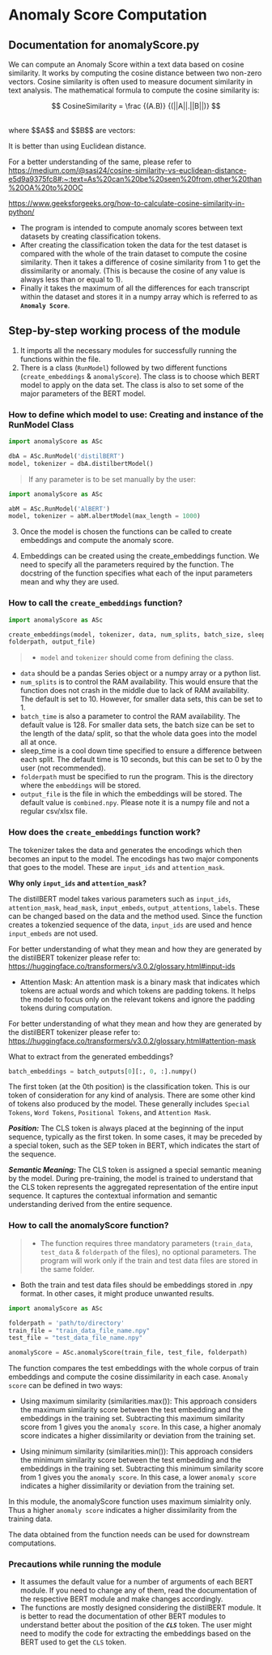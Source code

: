 # Anomaly Score Computation
## Documentation for anomalyScore.py

We can compute an Anomaly Score within a text data based on cosine similarity. It works by computing the cosine distance between two non-zero vectors. Cosine similarity is often used to measure document similarity in text analysis. The mathematical formula to compute the cosine similarity is:

$$ CosineSimilarity = \frac {(A.B)} {(||A||.||B||)} $$

<br>
where $$A$$ and $$B$$ are vectors:

It is better than using Euclidean distance.

For a better understanding of the same, please refer to <br>
https://medium.com/@sasi24/cosine-similarity-vs-euclidean-distance-e5d9a9375fc8#:~:text=As%20can%20be%20seen%20from,other%20than%20OA%20to%20OC

https://www.geeksforgeeks.org/how-to-calculate-cosine-similarity-in-python/

* The program is intended to compute anomaly scores between text datasets by creating classification tokens.
* After creating the classification token the data for the test dataset is compared with the whole of the train dataset to compute the cosine similarity.
Then it takes a difference of cosine similarity from 1 to get the dissimilarity or anomaly. (This is because the cosine of any value is always less than or equal to 1).
* Finally it takes the maximum of all the differences for each transcript within the dataset and stores it in a numpy array which is referred to as <b>`Anomaly Score`</b>.

## Step-by-step working process of the module

1. It imports all the necessary modules for successfully running the functions within the file.
2. There is a class (`RunModel`) followed by two different functions (`create_embeddings` \& `anomalyScore`). The class is to choose which BERT model to apply on the data set. The class is also to set some of the major parameters of the BERT model.

### How to define which model to use: Creating and instance of the RunModel Class

```python 
import anomalyScore as ASc

dbA = ASc.RunModel('distilBERT')
model, tokenizer = dbA.distilbertModel()
```

> If any parameter is to be set manually by the user:

```python
import anomalyScore as ASc

abM = ASc.RunModel('AlBERT')
model, tokenizer = abM.albertModel(max_length = 1000)
```
3. Once the model is chosen the functions can be called to create embeddings and compute the anomaly score.

4. Embeddings can be created using the create_embeddings function. We need to specify all the parameters required by the function. The docstring of the function specifies what each of the input parameters mean and why they are used.

### How to call the `create_embeddings` function? 

```python
import anomalyScore as ASc

create_embeddings(model, tokenizer, data, num_splits, batch_size, sleep_time,
folderpath, output_file)
```

> * `model` and `tokenizer` should come from defining the class. 
* `data` should be a pandas Series object or a numpy array or a python list.
* `num_splits` is to control the RAM availability. This would ensure that the function does not crash in the middle due to lack of RAM availability. The default is set to 10. However, for smaller data sets, this can be set to 1.
* `batch_time` is also a parameter to control the RAM availability. The default value is 128. For smaller data sets, the batch size can be set to the length of the data/ split, so that the whole data goes into the model all at once.
* sleep_time is a cool down time specified to ensure a difference between each split. The default time is 10 seconds, but this can be set to 0 by the user (not recommended).
* `folderpath` must be specified to run the program. This is the directory where the `embeddings` will be stored.
* `output_file` is the file in which the embeddings will be stored. The default value is `combined.npy`. Please note it is a numpy file and not a regular csv/xlsx file.

### How does the `create_embeddings` function work?

The tokenizer takes the data and generates the encodings which then becomes an input to the model. The encodings has two major components that goes to the model. These are `input_ids` and `attention_mask`.

<b>Why only `input_ids` and `attention_mask`?</b>

The distilBERT model takes various parameters such as `input_ids`, `attention_mask`, `head_mask`, `input_embeds`, `output_attentions`, `labels`. These can be changed based on the data and the method used. Since the function creates a tokenzied sequence of the data, `input_ids` are used and hence `input_embeds` are not used.

For better understanding of what they mean and how they are generated by the distilBERT tokenizer please refer to: <br>
https://huggingface.co/transformers/v3.0.2/glossary.html#input-ids

+ Attention Mask: An attention mask is a binary mask that indicates which tokens are actual words and which tokens are padding tokens. It helps the model to focus only on the relevant tokens and ignore the padding tokens during computation.

For better understanding of what they mean and how they are generated by the distilBERT tokenizer please refer to: <br>
https://huggingface.co/transformers/v3.0.2/glossary.html#attention-mask

What to extract from the generated embeddings?

```python
batch_embeddings = batch_outputs[0][:, 0, :].numpy()
```

The first token (at the 0th position) is the classification token. This is our token of consideration for any kind of analysis. There are some other kind of tokens also produced by the model. These generally includes `Special Tokens`, `Word Tokens`, `Positional Tokens`, and `Attention Mask`. 

**_Position:_** The CLS token is always placed at the beginning of the input sequence, typically as the first token. In some cases, it may be preceded by a special token, such as the SEP token in BERT, which indicates the start of the sequence.

**_Semantic Meaning:_** The CLS token is assigned a special semantic meaning by the model. During pre-training, the model is trained to understand that the CLS token represents the aggregated representation of the entire input sequence. It captures the contextual information and semantic understanding derived from the entire sequence.


### How to call the anomalyScore function?

> * The function requires three mandatory parameters (`train_data`, `test_data` & `folderpath` of the files), no optional parameters. The program will work only if the train and test data files are stored in the same folder.
* Both the train and test data files should be embeddings stored in .npy format. In other cases, it might produce unwanted results.


```python
import anomalyScore as ASc

folderpath = 'path/to/directory'
train_file = "train_data_file_name.npy"
test_file = "test_data_file_name.npy"

anomalyScore = ASc.anomalyScore(train_file, test_file, folderpath)
```

The function compares the test embeddings with the whole corpus of train embeddings and compute the cosine dissimilarity in each case. `Anomaly score` can be defined in two ways:

+ Using maximum similarity (similarities.max()): This approach considers the maximum similarity score between the test embedding and the embeddings in the training set. Subtracting this maximum similarity score from 1 gives you the `anomaly score`. In this case, a higher anomaly score indicates a higher dissimilarity or deviation from the training set.

+ Using minimum similarity (similarities.min()): This approach considers the minimum similarity score between the test embedding and the embeddings in the training set. Subtracting this minimum similarity score from 1 gives you the `anomaly score`. In this case, a lower `anomaly score` indicates a higher dissimilarity or deviation from the training set.

In this module, the anomalyScore function uses maximum simialrity only. Thus a higher `anomaly score` indicates a higher dissimilarity from the training data.

The data obtained from the function needs can be used for downstream computations.

### Precautions while running the module

+ It assumes the default value for a number of arguments of each BERT module. If you need to change any of them, read the documentation of the respective BERT module and make changes accordingly.
+ The functions are mostly designed considering the distilBERT module. It is better to read the documentation of other BERT modules to understand better about the position of the **_`CLS`_** token. The user might need to modify the code for extracting the embeddings based on the BERT used to get the `CLS` token.
